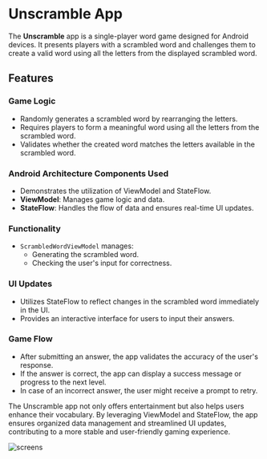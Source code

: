 # Unscramble App

The **Unscramble** app is a single-player word game designed for Android devices. It presents players with a scrambled word and challenges them to create a valid word using all the letters from the displayed scrambled word.

## Features

### Game Logic
- Randomly generates a scrambled word by rearranging the letters.
- Requires players to form a meaningful word using all the letters from the scrambled word.
- Validates whether the created word matches the letters available in the scrambled word.

### Android Architecture Components Used
- Demonstrates the utilization of ViewModel and StateFlow.
- **ViewModel**: Manages game logic and data.
- **StateFlow**: Handles the flow of data and ensures real-time UI updates.

### Functionality
- `ScrambledWordViewModel` manages:
  - Generating the scrambled word.
  - Checking the user's input for correctness.

### UI Updates
- Utilizes StateFlow to reflect changes in the scrambled word immediately in the UI.
- Provides an interactive interface for users to input their answers.

### Game Flow
- After submitting an answer, the app validates the accuracy of the user's response.
- If the answer is correct, the app can display a success message or progress to the next level.
- In case of an incorrect answer, the user might receive a prompt to retry.

The Unscramble app not only offers entertainment but also helps users enhance their vocabulary. By leveraging ViewModel and StateFlow, the app ensures organized data management and streamlined UI updates, contributing to a more stable and user-friendly gaming experience.



![screens](https://github.com/erdemserhat/Unscramble/assets/116950260/cc7be61f-4142-4917-8c37-19900e64fe4a)
